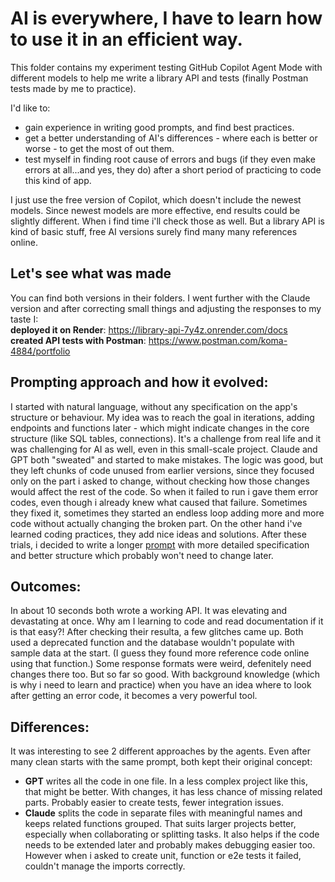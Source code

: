 # AI is everywhere, I have to learn how to use it in an efficient way. 
This folder contains my experiment testing GitHub Copilot Agent Mode with different models to help me write a library API and tests (finally Postman tests made by me to practice).

I'd like to:
- gain experience in writing good prompts, and find best practices. 
- get a better understanding of AI's differences - where each is better or worse - to get the most of out them.
- test myself in finding root cause of errors and bugs (if they even make errors at all...and yes, they do) after a short period of practicing to code this kind of app.

I just use the free version of Copilot, which doesn't include the newest models. Since newest models are more effective, end results could be slightly different. When i find time i'll check those as well.
But a library API is kind of basic stuff, free AI versions surely find many many references online.

## Let's see what was made
You can find both versions in their folders. I went further with the Claude version and after correcting small things and adjusting the responses to my taste I: <br>
**deployed it on Render**: https://library-api-7y4z.onrender.com/docs <br> 
**created API tests with Postman**: https://www.postman.com/koma-4884/portfolio

## Prompting approach and how it evolved:
I started with natural language, without any specification on the app's structure or behaviour. My idea was to reach the goal in iterations, adding endpoints and functions later - which might indicate changes in the core structure (like SQL tables, connections). It's a challenge from real life and it was challenging for AI as well, even in this small-scale project. 
Claude and GPT both "sweated" and started to make mistakes. The logic was good, but they left chunks of code unused from earlier versions, since they focused only on the part i asked to change, without checking how those changes would affect the rest of the code. So when it failed to run i gave them error codes, even though i already knew what caused that failure. Sometimes they fixed it, sometimes they started an endless loop adding more and more code without actually changing the broken part.
On the other hand i've learned coding practices, they add nice ideas and solutions.
After these trials, i decided to write a longer [prompt](/testing_AI_testing/prompt.txt) with more detailed specification and better structure which probably won't need to change later.

## Outcomes:
In about 10 seconds both wrote a working API. It was elevating and devastating at once. Why am I learning to code and read documentation if it is that easy?! 
After checking their resulta, a few glitches came up. Both used a deprecated function and the database wouldn't populate with sample data at the start. (I guess they found more reference code online using that function.) Some response formats were weird, defenitely need changes there too. But so far so good. With background knowledge (which is why i need to learn and practice) when you have an idea where to look after getting an error code, it becomes a very powerful tool.

## Differences:
It was interesting to see 2 different approaches by the agents. Even after many clean starts with the same prompt, both kept their original concept:
- **GPT** writes all the code in one file. In a less complex project like this, that might be better. With changes, it has less chance of missing related parts. Probably easier to create tests, fewer integration issues.
- **Claude** splits the code in separate files with meaningful names and keeps related functions grouped. That suits larger projects better, especially when collaborating or splitting tasks. It also helps if the code needs to be extended later and probably makes debugging easier too. However when i asked to create unit, function or e2e tests it failed, couldn't manage the imports correctly.